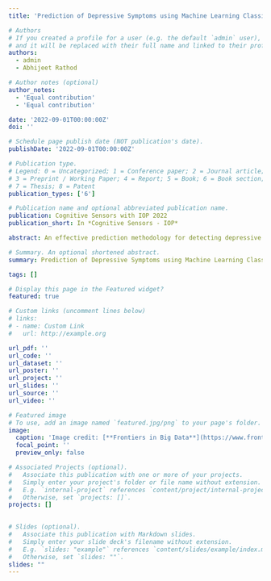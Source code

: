 ```yaml
---
title: 'Prediction of Depressive Symptoms using Machine Learning Classifiers'

# Authors
# If you created a profile for a user (e.g. the default `admin` user), write the username (folder name) here
# and it will be replaced with their full name and linked to their profile.
authors:
  - admin
  - Abhijeet Rathod

# Author notes (optional)
author_notes:
  - 'Equal contribution'
  - 'Equal contribution'

date: '2022-09-01T00:00:00Z'
doi: ''

# Schedule page publish date (NOT publication's date).
publishDate: '2022-09-01T00:00:00Z'

# Publication type.
# Legend: 0 = Uncategorized; 1 = Conference paper; 2 = Journal article;
# 3 = Preprint / Working Paper; 4 = Report; 5 = Book; 6 = Book section;
# 7 = Thesis; 8 = Patent
publication_types: ['6']

# Publication name and optional abbreviated publication name.
publication: Cognitive Sensors with IOP 2022
publication_short: In *Cognitive Sensors - IOP*

abstract: An effective prediction methodology for detecting depressive symptoms is crucial in today’s fast-paced modern world. Depression has become one of the most common forms of mental disorder in people all around the world due to a lack of awareness in society and even among healthcare professionals. Detecting depression at an early stage can help in taking preventive measures to cure the depression and also reduce the number of suicidal cases. With no single definitive test available to detect depression, numerous work has been proposed to use advanced machine learning algorithms to detect the signs of depression. The main objective of the chapter is to provide elementary components necessary to predict depression symptoms. Further, it aims on determining how different machine learning classifiers can be used to predict these symptoms in a person. This can be achieved by collecting data from social media texts, facial images, and audio-visual representations. To predict depressive symptoms we recommend using machine learning as a systematized and extensible approach. The evaluation metrics of different machine learning classifiers are used to choose the most efficient model for predicting depressive symptoms. In conclusion, we aim to find the best approach using machine learning models to find the most accurate method to predict the symptoms of depression and provide feedback on the pros and cons of using each of these classifiers. We aim to research how integrating machine learning with depression detection can be a major advancement in the field of mental healthcare.

# Summary. An optional shortened abstract.
summary: Prediction of Depressive Symptoms using Machine Learning Classifiers.

tags: []

# Display this page in the Featured widget?
featured: true

# Custom links (uncomment lines below)
# links:
# - name: Custom Link
#   url: http://example.org

url_pdf: ''
url_code: ''
url_dataset: ''
url_poster: ''
url_project: ''
url_slides: ''
url_source: ''
url_video: ''

# Featured image
# To use, add an image named `featured.jpg/png` to your page's folder.
image:
  caption: 'Image credit: [**Frontiers in Big Data**](https://www.frontiersin.org/articles/10.3389/fdata.2020.00015/full)'
  focal_point: ''
  preview_only: false

# Associated Projects (optional).
#   Associate this publication with one or more of your projects.
#   Simply enter your project's folder or file name without extension.
#   E.g. `internal-project` references `content/project/internal-project/index.md`.
#   Otherwise, set `projects: []`.
projects: []
  

# Slides (optional).
#   Associate this publication with Markdown slides.
#   Simply enter your slide deck's filename without extension.
#   E.g. `slides: "example"` references `content/slides/example/index.md`.
#   Otherwise, set `slides: ""`.
slides: ""
---
```


